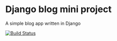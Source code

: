# Django blog mini project

A simple blog app written in Django

[![Build Status](https://travis-ci.org/renekiszelkohari/django-blog.svg?branch=master)](https://travis-ci.org/renekiszelkohari/django-blog)